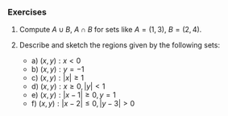 ---
---

### Exercises

1. Compute $A \cup B$, $A \cap B$ for sets like $A = (1,3)$, $B = (2,4)$.

2. Describe and sketch the regions given by the following sets:

	- a) ${(x, y) : x < 0}$
	- b) ${(x, y) : y = -1}$
	- c) ${(x, y) : |x| \geq 1}$
	- d) ${(x, y) : x \geq 0, |y| < 1}$
	- e) ${(x, y) : |x - 1| \geq 0, y = 1}$
	- f) ${(x, y) : |x - 2| \leq 0, |y - 3| > 0}$
